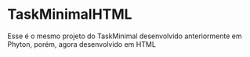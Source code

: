 # TaskMinimalHTML
Esse é o mesmo projeto do TaskMinimal desenvolvido anteriormente em Phyton, porém, agora desenvolvido em HTML

